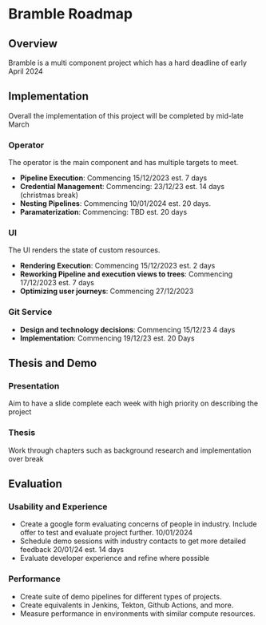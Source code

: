 # Bramble Roadmap

## Overview
Bramble is a multi component project which has a hard deadline of early April 2024

## Implementation
Overall the implementation of this project will be completed by mid-late March

### Operator
The operator is the main component and has multiple targets to meet. 

- **Pipeline Execution**: Commencing 15/12/2023 est.  7 days
- **Credential Management**: Commencing: 23/12/23 est. 14 days (christmas break)
- **Nesting Pipelines**:  Commencing 10/01/2024 est. 20 days. 
- **Paramaterization**: Commencing: TBD est. 20 days

### UI
The UI renders the state of custom resources. 

- **Rendering Execution**: Commencing 15/12/2023 est. 2 days
- **Reworking Pipeline and execution views to trees**: Commencing 17/12/2023 est. 7 days
- **Optimizing user journeys**: Commencing 27/12/2023

### Git Service

- **Design and technology decisions**: Commencing 15/12/23 4 days
- **Implementation**: Commencing 19/12/23 est. 20 Days

## Thesis and Demo
### Presentation
Aim to have a slide complete each week with high priority on describing the project

### Thesis
Work through chapters such as background research and implementation over break

## Evaluation
### Usability and Experience
- Create a google form evaluating concerns of people in industry. Include offer to test and evaluate project further. 10/01/2024
- Schedule demo sessions with industry contacts to get more detailed feedback 20/01/24 est. 14 days
- Evaluate developer experience and refine where possible 

### Performance
- Create suite of demo pipelines for different types of projects. 
- Create equivalents in Jenkins, Tekton, Github Actions, and more. 
- Measure performance in environments with similar compute resources. 
